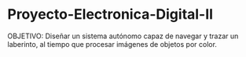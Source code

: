 # Proyecto-Electronica-Digital-II
OBJETIVO: Diseñar un sistema autónomo capaz de navegar y trazar un laberinto, al tiempo que procesar imágenes de objetos por color.
